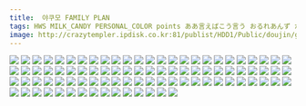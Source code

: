 ```yaml
---
title:  야쿠모 FAMILY PLAN
tags: HWS MILK_CANDY PERSONAL_COLOR points ああ言えばこう言う おるれあんず からあげ屋さん なみなみ爆弾 はんなま わいるどらびっつ アトモスフィア エレクトロガール フミンバイン ホシアメ 壊れた時計 夕凪雑貨店 小さい方がいい 장르:개그 장르:일상 캐릭터:란 캐릭터:유카리 캐릭터:첸 캐릭터:첸 합동인지
image: http://crazytempler.ipdisk.co.kr:81/publist/HDD1/Public/doujin/ghap/5961/001.jpg
---
```

<img src="http://crazytempler.ipdisk.co.kr:81/publist/HDD1/Public/doujin/ghap/5961/001.jpg">
<img src="http://crazytempler.ipdisk.co.kr:81/publist/HDD1/Public/doujin/ghap/5961/002.jpg">
<img src="http://crazytempler.ipdisk.co.kr:81/publist/HDD1/Public/doujin/ghap/5961/003.jpg">
<img src="http://crazytempler.ipdisk.co.kr:81/publist/HDD1/Public/doujin/ghap/5961/004.jpg">
<img src="http://crazytempler.ipdisk.co.kr:81/publist/HDD1/Public/doujin/ghap/5961/005.jpg">
<img src="http://crazytempler.ipdisk.co.kr:81/publist/HDD1/Public/doujin/ghap/5961/006.jpg">
<img src="http://crazytempler.ipdisk.co.kr:81/publist/HDD1/Public/doujin/ghap/5961/007.jpg">
<img src="http://crazytempler.ipdisk.co.kr:81/publist/HDD1/Public/doujin/ghap/5961/008.jpg">
<img src="http://crazytempler.ipdisk.co.kr:81/publist/HDD1/Public/doujin/ghap/5961/009.jpg">
<img src="http://crazytempler.ipdisk.co.kr:81/publist/HDD1/Public/doujin/ghap/5961/010.jpg">
<img src="http://crazytempler.ipdisk.co.kr:81/publist/HDD1/Public/doujin/ghap/5961/011.jpg">
<img src="http://crazytempler.ipdisk.co.kr:81/publist/HDD1/Public/doujin/ghap/5961/012.jpg">
<img src="http://crazytempler.ipdisk.co.kr:81/publist/HDD1/Public/doujin/ghap/5961/013.jpg">
<img src="http://crazytempler.ipdisk.co.kr:81/publist/HDD1/Public/doujin/ghap/5961/014.jpg">
<img src="http://crazytempler.ipdisk.co.kr:81/publist/HDD1/Public/doujin/ghap/5961/015.jpg">
<img src="http://crazytempler.ipdisk.co.kr:81/publist/HDD1/Public/doujin/ghap/5961/016.jpg">
<img src="http://crazytempler.ipdisk.co.kr:81/publist/HDD1/Public/doujin/ghap/5961/017.jpg">
<img src="http://crazytempler.ipdisk.co.kr:81/publist/HDD1/Public/doujin/ghap/5961/018.jpg">
<img src="http://crazytempler.ipdisk.co.kr:81/publist/HDD1/Public/doujin/ghap/5961/019.jpg">
<img src="http://crazytempler.ipdisk.co.kr:81/publist/HDD1/Public/doujin/ghap/5961/020.jpg">
<img src="http://crazytempler.ipdisk.co.kr:81/publist/HDD1/Public/doujin/ghap/5961/021.jpg">
<img src="http://crazytempler.ipdisk.co.kr:81/publist/HDD1/Public/doujin/ghap/5961/022.jpg">
<img src="http://crazytempler.ipdisk.co.kr:81/publist/HDD1/Public/doujin/ghap/5961/023.jpg">
<img src="http://crazytempler.ipdisk.co.kr:81/publist/HDD1/Public/doujin/ghap/5961/024.jpg">
<img src="http://crazytempler.ipdisk.co.kr:81/publist/HDD1/Public/doujin/ghap/5961/025.jpg">
<img src="http://crazytempler.ipdisk.co.kr:81/publist/HDD1/Public/doujin/ghap/5961/026.jpg">
<img src="http://crazytempler.ipdisk.co.kr:81/publist/HDD1/Public/doujin/ghap/5961/027.jpg">
<img src="http://crazytempler.ipdisk.co.kr:81/publist/HDD1/Public/doujin/ghap/5961/028.jpg">
<img src="http://crazytempler.ipdisk.co.kr:81/publist/HDD1/Public/doujin/ghap/5961/029.jpg">
<img src="http://crazytempler.ipdisk.co.kr:81/publist/HDD1/Public/doujin/ghap/5961/030.jpg">
<img src="http://crazytempler.ipdisk.co.kr:81/publist/HDD1/Public/doujin/ghap/5961/031.jpg">
<img src="http://crazytempler.ipdisk.co.kr:81/publist/HDD1/Public/doujin/ghap/5961/032.jpg">
<img src="http://crazytempler.ipdisk.co.kr:81/publist/HDD1/Public/doujin/ghap/5961/033.jpg">
<img src="http://crazytempler.ipdisk.co.kr:81/publist/HDD1/Public/doujin/ghap/5961/034.jpg">
<img src="http://crazytempler.ipdisk.co.kr:81/publist/HDD1/Public/doujin/ghap/5961/035.jpg">
<img src="http://crazytempler.ipdisk.co.kr:81/publist/HDD1/Public/doujin/ghap/5961/036.jpg">
<img src="http://crazytempler.ipdisk.co.kr:81/publist/HDD1/Public/doujin/ghap/5961/037.jpg">
<img src="http://crazytempler.ipdisk.co.kr:81/publist/HDD1/Public/doujin/ghap/5961/038.jpg">
<img src="http://crazytempler.ipdisk.co.kr:81/publist/HDD1/Public/doujin/ghap/5961/039.jpg">
<img src="http://crazytempler.ipdisk.co.kr:81/publist/HDD1/Public/doujin/ghap/5961/040.jpg">
<img src="http://crazytempler.ipdisk.co.kr:81/publist/HDD1/Public/doujin/ghap/5961/041.jpg">
<img src="http://crazytempler.ipdisk.co.kr:81/publist/HDD1/Public/doujin/ghap/5961/042.jpg">
<img src="http://crazytempler.ipdisk.co.kr:81/publist/HDD1/Public/doujin/ghap/5961/043.jpg">
<img src="http://crazytempler.ipdisk.co.kr:81/publist/HDD1/Public/doujin/ghap/5961/044.jpg">
<img src="http://crazytempler.ipdisk.co.kr:81/publist/HDD1/Public/doujin/ghap/5961/045.jpg">
<img src="http://crazytempler.ipdisk.co.kr:81/publist/HDD1/Public/doujin/ghap/5961/046.jpg">
<img src="http://crazytempler.ipdisk.co.kr:81/publist/HDD1/Public/doujin/ghap/5961/047.jpg">
<img src="http://crazytempler.ipdisk.co.kr:81/publist/HDD1/Public/doujin/ghap/5961/048.jpg">
<img src="http://crazytempler.ipdisk.co.kr:81/publist/HDD1/Public/doujin/ghap/5961/049.jpg">
<img src="http://crazytempler.ipdisk.co.kr:81/publist/HDD1/Public/doujin/ghap/5961/050.jpg">
<img src="http://crazytempler.ipdisk.co.kr:81/publist/HDD1/Public/doujin/ghap/5961/051.jpg">
<img src="http://crazytempler.ipdisk.co.kr:81/publist/HDD1/Public/doujin/ghap/5961/052.jpg">
<img src="http://crazytempler.ipdisk.co.kr:81/publist/HDD1/Public/doujin/ghap/5961/053.jpg">
<img src="http://crazytempler.ipdisk.co.kr:81/publist/HDD1/Public/doujin/ghap/5961/054.jpg">
<img src="http://crazytempler.ipdisk.co.kr:81/publist/HDD1/Public/doujin/ghap/5961/055.jpg">
<img src="http://crazytempler.ipdisk.co.kr:81/publist/HDD1/Public/doujin/ghap/5961/056.jpg">
<img src="http://crazytempler.ipdisk.co.kr:81/publist/HDD1/Public/doujin/ghap/5961/057.jpg">
<img src="http://crazytempler.ipdisk.co.kr:81/publist/HDD1/Public/doujin/ghap/5961/058.jpg">
<img src="http://crazytempler.ipdisk.co.kr:81/publist/HDD1/Public/doujin/ghap/5961/059.jpg">
<img src="http://crazytempler.ipdisk.co.kr:81/publist/HDD1/Public/doujin/ghap/5961/060.jpg">
<img src="http://crazytempler.ipdisk.co.kr:81/publist/HDD1/Public/doujin/ghap/5961/061.jpg">
<img src="http://crazytempler.ipdisk.co.kr:81/publist/HDD1/Public/doujin/ghap/5961/062.jpg">
<img src="http://crazytempler.ipdisk.co.kr:81/publist/HDD1/Public/doujin/ghap/5961/063.jpg">
<img src="http://crazytempler.ipdisk.co.kr:81/publist/HDD1/Public/doujin/ghap/5961/064.jpg">
<img src="http://crazytempler.ipdisk.co.kr:81/publist/HDD1/Public/doujin/ghap/5961/065.jpg">
<img src="http://crazytempler.ipdisk.co.kr:81/publist/HDD1/Public/doujin/ghap/5961/066.jpg">
<img src="http://crazytempler.ipdisk.co.kr:81/publist/HDD1/Public/doujin/ghap/5961/067.jpg">
<img src="http://crazytempler.ipdisk.co.kr:81/publist/HDD1/Public/doujin/ghap/5961/068.jpg">
<img src="http://crazytempler.ipdisk.co.kr:81/publist/HDD1/Public/doujin/ghap/5961/069.jpg">
<img src="http://crazytempler.ipdisk.co.kr:81/publist/HDD1/Public/doujin/ghap/5961/070.jpg">
<img src="http://crazytempler.ipdisk.co.kr:81/publist/HDD1/Public/doujin/ghap/5961/071.jpg">
<img src="http://crazytempler.ipdisk.co.kr:81/publist/HDD1/Public/doujin/ghap/5961/072.jpg">
<img src="http://crazytempler.ipdisk.co.kr:81/publist/HDD1/Public/doujin/ghap/5961/073.jpg">
<img src="http://crazytempler.ipdisk.co.kr:81/publist/HDD1/Public/doujin/ghap/5961/074.jpg">
<img src="http://crazytempler.ipdisk.co.kr:81/publist/HDD1/Public/doujin/ghap/5961/075.jpg">
<img src="http://crazytempler.ipdisk.co.kr:81/publist/HDD1/Public/doujin/ghap/5961/076.jpg">
<img src="http://crazytempler.ipdisk.co.kr:81/publist/HDD1/Public/doujin/ghap/5961/077.jpg">
<img src="http://crazytempler.ipdisk.co.kr:81/publist/HDD1/Public/doujin/ghap/5961/078.jpg">
<img src="http://crazytempler.ipdisk.co.kr:81/publist/HDD1/Public/doujin/ghap/5961/079.jpg">
<img src="http://crazytempler.ipdisk.co.kr:81/publist/HDD1/Public/doujin/ghap/5961/080.jpg">
<img src="http://crazytempler.ipdisk.co.kr:81/publist/HDD1/Public/doujin/ghap/5961/081.jpg">
<img src="http://crazytempler.ipdisk.co.kr:81/publist/HDD1/Public/doujin/ghap/5961/082.jpg">
<img src="http://crazytempler.ipdisk.co.kr:81/publist/HDD1/Public/doujin/ghap/5961/083.jpg">
<img src="http://crazytempler.ipdisk.co.kr:81/publist/HDD1/Public/doujin/ghap/5961/084.jpg">
<img src="http://crazytempler.ipdisk.co.kr:81/publist/HDD1/Public/doujin/ghap/5961/085.jpg">
<img src="http://crazytempler.ipdisk.co.kr:81/publist/HDD1/Public/doujin/ghap/5961/086.jpg">
<img src="http://crazytempler.ipdisk.co.kr:81/publist/HDD1/Public/doujin/ghap/5961/087.jpg">
<img src="http://crazytempler.ipdisk.co.kr:81/publist/HDD1/Public/doujin/ghap/5961/088.jpg">
<img src="http://crazytempler.ipdisk.co.kr:81/publist/HDD1/Public/doujin/ghap/5961/089.jpg">
<img src="http://crazytempler.ipdisk.co.kr:81/publist/HDD1/Public/doujin/ghap/5961/090.jpg">
